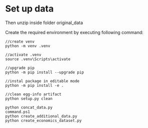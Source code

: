 # Set up data

Then unzip inside folder original_data

Create the required environment by executing following command:
```
//create venv
python -m venv .venv

//activate .venv
source .venv\Scripts\activate

//upgrade pip
python -m pip install --upgrade pip

//instal package in editable mode
python -m pip install -e .

//clean egg-info artifact
python setup.py clean
```

```
python concat_data.py
command.ps1
python create_additional_data.py
python create_economics_dataset.py
```